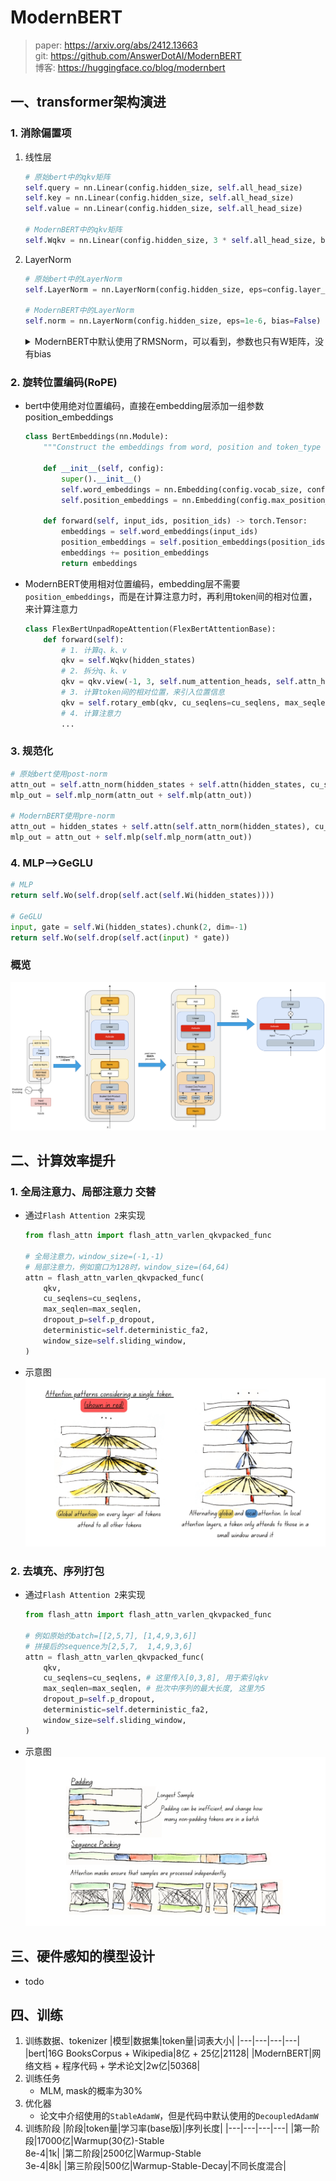 # ModernBERT

> paper: https://arxiv.org/abs/2412.13663  
> git: https://github.com/AnswerDotAI/ModernBERT  
> 博客: https://huggingface.co/blog/modernbert

## 一、transformer架构演进

### 1. 消除偏置项

1. 线性层
    ```python
    # 原始bert中的qkv矩阵
    self.query = nn.Linear(config.hidden_size, self.all_head_size)
    self.key = nn.Linear(config.hidden_size, self.all_head_size)
    self.value = nn.Linear(config.hidden_size, self.all_head_size)

    # ModernBERT中的qkv矩阵
    self.Wqkv = nn.Linear(config.hidden_size, 3 * self.all_head_size, bias=False)
    ```

2. LayerNorm
    ```python
    # 原始bert中的LayerNorm
    self.LayerNorm = nn.LayerNorm(config.hidden_size, eps=config.layer_norm_eps)

    # ModernBERT中的LayerNorm
    self.norm = nn.LayerNorm(config.hidden_size, eps=1e-6, bias=False)
    ```

    <details>
    <summary>ModernBERT中默认使用了RMSNorm，可以看到，参数也只有W矩阵，没有bias</summary>
        
    ```python
    class RMSNorm(nn.Module):
    """Llama2 RMSNorm implementation"""

        def __init__(self, dim: int, eps: float = 1e-6):
            super().__init__()
            self.eps = eps
            self.weight = nn.Parameter(torch.ones(dim))

        def _norm(self, x):
            return x * torch.rsqrt(x.pow(2).mean(-1, keepdim=True) + self.eps)

        def forward(self, x):
            output = self._norm(x.float()).type_as(x)
            return output * self.weight
    ```

    </details>
    

### 2. 旋转位置编码(RoPE)
- bert中使用绝对位置编码，直接在embedding层添加一组参数position_embeddings
    ```python
    class BertEmbeddings(nn.Module):
        """Construct the embeddings from word, position and token_type embeddings."""

        def __init__(self, config):
            super().__init__()
            self.word_embeddings = nn.Embedding(config.vocab_size, config.hidden_size, padding_idx=config.pad_token_id)
            self.position_embeddings = nn.Embedding(config.max_position_embeddings, config.hidden_size)

        def forward(self, input_ids, position_ids) -> torch.Tensor:
            embeddings = self.word_embeddings(input_ids)
            position_embeddings = self.position_embeddings(position_ids)
            embeddings += position_embeddings
            return embeddings
    ```
- ModernBERT使用相对位置编码，embedding层不需要`position_embeddings`，而是在计算注意力时，再利用token间的相对位置，来计算注意力
    ```python
    class FlexBertUnpadRopeAttention(FlexBertAttentionBase):
        def forward(self):
            # 1. 计算q、k、v
            qkv = self.Wqkv(hidden_states)
            # 2. 拆分q、k、v
            qkv = qkv.view(-1, 3, self.num_attention_heads, self.attn_head_size)
            # 3. 计算token间的相对位置，来引入位置信息
            qkv = self.rotary_emb(qkv, cu_seqlens=cu_seqlens, max_seqlen=max_seqlen, seqlen_offset=seqlen_offset)
            # 4. 计算注意力
            ...
    ```

### 3. 规范化
```python
# 原始bert使用post-norm
attn_out = self.attn_norm(hidden_states + self.attn(hidden_states, cu_seqlens, max_seqlen, indices, attn_mask))
mlp_out = self.mlp_norm(attn_out + self.mlp(attn_out))

# ModernBERT使用pre-norm
attn_out = hidden_states + self.attn(self.attn_norm(hidden_states), cu_seqlens, max_seqlen, indices, attn_mask)
mlp_out = attn_out + self.mlp(self.mlp_norm(attn_out))
```

### 4. MLP-->GeGLU
```python
# MLP
return self.Wo(self.drop(self.act(self.Wi(hidden_states))))

# GeGLU
input, gate = self.Wi(hidden_states).chunk(2, dim=-1)
return self.Wo(self.drop(self.act(input) * gate))
```

### 概览
![ModernBERT.png](jpgs/ModernBERT.png)

## 二、计算效率提升

### 1. 全局注意力、局部注意力 交替

- 通过`Flash Attention 2`来实现
    ```python
    from flash_attn import flash_attn_varlen_qkvpacked_func

    # 全局注意力，window_size=(-1,-1)
    # 局部注意力，例如窗口为128时，window_size=(64,64)
    attn = flash_attn_varlen_qkvpacked_func(
        qkv,
        cu_seqlens=cu_seqlens,
        max_seqlen=max_seqlen,
        dropout_p=self.p_dropout,
        deterministic=self.deterministic_fa2,
        window_size=self.sliding_window,
    )
    ```
- 示意图
    ![modernbert_alternating_attention.png](jpgs/modernbert_alternating_attention.png)

### 2. 去填充、序列打包
- 通过`Flash Attention 2`来实现
    ```python
    from flash_attn import flash_attn_varlen_qkvpacked_func

    # 例如原始的batch=[[2,5,7], [1,4,9,3,6]]
    # 拼接后的sequence为[2,5,7,  1,4,9,3,6]
    attn = flash_attn_varlen_qkvpacked_func(
        qkv,
        cu_seqlens=cu_seqlens, # 这里传入[0,3,8], 用于索引qkv
        max_seqlen=max_seqlen, # 批次中序列的最大长度, 这里为5
        dropout_p=self.p_dropout,
        deterministic=self.deterministic_fa2,
        window_size=self.sliding_window,
    )
    ```
- 示意图
    ![modernbert_unpadding.png](jpgs/modernbert_unpadding.png)

## 三、硬件感知的模型设计
- todo

## 四、训练
1. 训练数据、tokenizer
    |模型|数据集|token量|词表大小|
    |---|---|---|---|
    |bert|16G BooksCorpus + Wikipedia|8亿 + 25亿|21128|
    |ModernBERT|网络文档 + 程序代码 + 学术论文|2w亿|50368|
2. 训练任务
    - MLM, mask的概率为30%
3. 优化器
    - 论文中介绍使用的`StableAdamW`，但是代码中默认使用的`DecoupledAdamW`
4. 训练阶段
    |阶段|token量|学习率(base版)|序列长度|
    |---|---|---|---|
    |第一阶段|17000亿|Warmup(30亿)-Stable <br>8e-4|1k|
    |第二阶段|2500亿|Warmup-Stable <br>3e-4|8k|
    |第三阶段|500亿|Warmup-Stable-Decay|不同长度混合|
